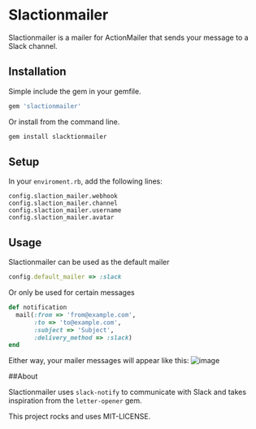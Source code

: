 # Slactionmailer

Slactionmailer is a mailer for ActionMailer that sends your message to a Slack channel.

## Installation

Simple include the gem in your gemfile.
```ruby
gem 'slactionmailer'
```
Or install from the command line.
```ruby
gem install slacktionmailer
```

## Setup

In your `enviroment.rb`, add the following lines:
```
config.slaction_mailer.webhook
config.slaction_mailer.channel
config.slaction_mailer.username
config.slaction_mailer.avatar
```

## Usage

Slactionmailer can be used as the default mailer
```ruby
config.default_mailer => :slack
```
Or only be used for certain messages 

```ruby
def notification
  mail(:from => 'from@example.com',           
       :to => 'to@example.com', 
       :subject => 'Subject',
       :delivery_method => :slack)
end
```
Either way, your mailer messages will appear like this:
![image](https://cloud.githubusercontent.com/assets/1783498/7716846/c7859bf2-fe5d-11e4-85a0-cc740a573585.png)

##About

Slactionmailer uses `slack-notify` to communicate with Slack and takes inspiration from the `letter-opener` gem.


This project rocks and uses MIT-LICENSE.
